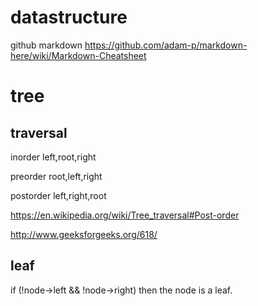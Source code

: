 # datastructure
github markdown
https://github.com/adam-p/markdown-here/wiki/Markdown-Cheatsheet
# tree
## traversal
inorder left,root,right

preorder root,left,right

postorder left,right,root

https://en.wikipedia.org/wiki/Tree_traversal#Post-order

http://www.geeksforgeeks.org/618/

## leaf
if (!node->left && !node->right) then the node is a leaf.
